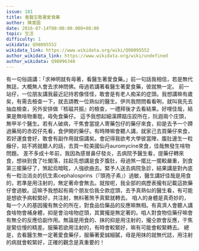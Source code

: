 ```yaml
---
issue: 181
title: 看醫生敢著愛食藥
author: 陳憲國
date: 2016-07-14T00:00:00.000+08:00
topic: 生活
difficulty: 1
wikidata: Q98095552
wikidata_link: https://www.wikidata.org/wiki/Q98095552
author_wikidata_link: https://www.wikidata.org/wiki/undefined
author_wikidata: Q98096340
---
```

有一句俗語講：「求神明就有毋著，看醫生著愛食藥。」前一句話我相信，若是無代無誌，大概無人會去求神問佛。毋過若講著看醫生著愛食藥，彼就無一定。
前一站仔，一位朋友講我最近記持若像怪怪，敢會是有老人痴呆的症頭。我想講嘛有歲矣，有需去檢查一下，就去請教一位熟似的醫生。伊共我問問看看咧，就叫我先去抽血檢查，另外安排做『核磁共振』的檢查，一禮拜後才去看結果。好哩佳哉，結果是無啥物重耽，毋免食藥仔。
這予我想起細漢蹛踮庒跤所在，阮遐兩个庄頭，無甲半个醫生。若有人破病，干焦會當提人寄藥包仔的藥仔來食，抑是去予一个蹛過藥局的赤跤仔先看，食伊開的藥仔。有時陣嘛會聽人講，就家己去買藥仔來食，若好運食會好，敢會有副作用就僫講矣。會記得我欲考大學彼當陣，腹肚邊生一粒癰仔，姑不將就聽人的話，去買一粒美國仙丹auromycine來食，佳哉無發生啥物問題。
差不多成十年前，我因為感冒鼻仔發炎，去病院予醫生看，提藥仔轉來食，想袂到食了吐閣落，拄起先想講是食歹腹肚，毋過煞一擺比一擺較嚴重，到食第三擺藥仔了，煞起烏暗眩，人強欲曲去。緊予人送去病院急診，結果講是對內底有一粒治消炎的抗生素cephalosprins（『頭孢子素』）過敏，醫生講好佳哉是用食的，若準是用注射的，無定著命會無去。就按呢，我全部的病歷表攏有記載這款藥仔會過敏。這嘛予我想起有兩个朋友佮我仝款症頭，去予真熟似的醫生看，有可能是想欲予病較緊好，共注射，無料著煞予真緊就轉去。
咱人的身體是真奇妙的，每一个人的基因攏有無仝的所在，對食品佮藥品的反應嘛無相。有真濟人會聽人講食啥物會補身體，抑是會治啥物症頭，其實攏是無定著的。咱人對食物佮藥仔嘛會有無仝的反應佮副作用。無論是用食的、抹的抑是用注射的，攏仝款會反應，干焦是緊佮慢的精差。服藥若欲用注射的，有時會較緊好，嘛有可能會較緊轉去。
總是，去看醫生無一定著愛食藥仔，服藥著愛誠細膩，毋是用抹的就無代誌，用注射的病就會較緊好，正確的觀念是真重要的！